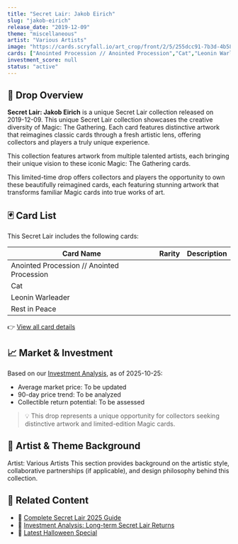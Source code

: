 ```yaml
---
title: "Secret Lair: Jakob Eirich"
slug: "jakob-eirich"
release_date: "2019-12-09"
theme: "miscellaneous"
artist: "Various Artists"
image: "https://cards.scryfall.io/art_crop/front/2/5/255dcc91-7b3d-4b58-85f3-b21be805966e.jpg?1575842279"
cards: ["Anointed Procession // Anointed Procession","Cat","Leonin Warleader","Rest in Peace"]
investment_score: null
status: "active"
---
```


## 💠 Drop Overview
**Secret Lair: Jakob Eirich** is a unique Secret Lair collection released on 2019-12-09. This unique Secret Lair collection showcases the creative diversity of Magic: The Gathering. Each card features distinctive artwork that reimagines classic cards through a fresh artistic lens, offering collectors and players a truly unique experience.

This collection features artwork from multiple talented artists, each bringing their unique vision to these iconic Magic: The Gathering cards.

This limited-time drop offers collectors and players the opportunity to own these beautifully reimagined cards, each featuring stunning artwork that transforms familiar Magic cards into true works of art.

## 🃏 Card List
This Secret Lair includes the following cards:

| Card Name | Rarity | Description |
|-----------|---------|-------------|
| Anointed Procession // Anointed Procession |  |  |
| Cat |  |  |
| Leonin Warleader |  |  |
| Rest in Peace |  |  |

👉 [View all card details](/cards?drop=jakob-eirich)

## 📈 Market & Investment
Based on our [Investment Analysis](/investment/jakob-eirich), as of 2025-10-25:
- Average market price: To be updated
- 90-day price trend: To be analyzed
- Collectible return potential: To be assessed

> 💡 This drop represents a unique opportunity for collectors seeking distinctive artwork and limited-edition Magic cards.

## 🎨 Artist & Theme Background
Artist: Various Artists
This section provides background on the artistic style, collaborative partnerships (if applicable), and design philosophy behind this collection.

## 🔗 Related Content
- 📰 [Complete Secret Lair 2025 Guide](/news/secret-lair-2025-complete-guide)
- 💼 [Investment Analysis: Long-term Secret Lair Returns](/investment)
- 🎃 [Latest Halloween Special](/drops/secret-scare-superdrop-2025)